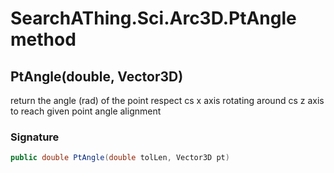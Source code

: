 # SearchAThing.Sci.Arc3D.PtAngle method
## PtAngle(double, Vector3D)
return the angle (rad) of the point respect cs x axis rotating around cs z axis
            to reach given point angle alignment

### Signature
```csharp
public double PtAngle(double tolLen, Vector3D pt)
```
